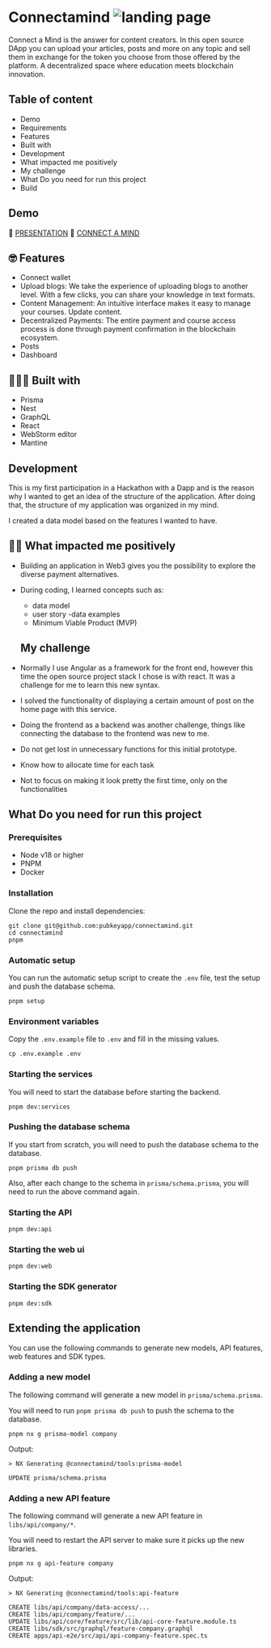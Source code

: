 # Connectamind ![landing page](https://avatars.githubuserconte)

Connect a Mind is the answer for content creators. In this open source DApp you can upload your articles, posts and more on any topic and sell them in exchange for the token you choose from those offered by the platform. A decentralized space where education meets blockchain innovation.

## Table of content

- Demo
- Requirements
- Features
- Built with
- Development
- What impacted me positively
- My challenge
- What Do you need for run this project
- Build

## Demo

🎤 [PRESENTATION](https://hackmd.io/@2deLyou0QfS5AldsZl4d4A/)
🚀 [CONNECT A MIND](https://next.connectamind.com/)

## 🤓 Features

- Connect wallet
- Upload blogs: We take the experience of uploading blogs to another level. With a few clicks, you can share your knowledge in text formats.
- Content Management: An intuitive interface makes it easy to manage your courses. Update content.
- Decentralized Payments: The entire payment and course access process is done through payment confirmation in the blockchain ecosystem.
- Posts
- Dashboard

## 👩🏽‍💻 Built with

- Prisma
- Nest
- GraphQL
- React
- WebStorm editor
- Mantine

## Development

This is my first participation in a Hackathon with a Dapp and is the reason why I wanted to get an idea of the structure of the application. After doing that, the structure of my application was organized in my mind.

I created a data model based on the features I wanted to have.

## 💪🏽 What impacted me positively

- Building an application in Web3 gives you the possibility to explore the diverse payment alternatives.

- During coding, I learned concepts such as:

  - data model
  - user story
    -data examples
  - Minimum Viable Product (MVP)

  ## My challenge

- Normally I use Angular as a framework for the front end, however this time the open source project stack I chose is with react. It was a challenge for me to learn this new syntax.

- I solved the functionality of displaying a certain amount of post on the home page with this service.
- Doing the frontend as a backend was another challenge, things like connecting the database to the frontend was new to me.
- Do not get lost in unnecessary functions for this initial prototype.
- Know how to allocate time for each task
- Not to focus on making it look pretty the first time, only on the functionalities

## What Do you need for run this project

### Prerequisites

- Node v18 or higher
- PNPM
- Docker

### Installation

Clone the repo and install dependencies:

```shell
git clone git@github.com:pubkeyapp/connectamind.git
cd connectamind
pnpm
```

### Automatic setup

You can run the automatic setup script to create the `.env` file, test the setup and push the database schema.

```shell
pnpm setup
```

### Environment variables

Copy the `.env.example` file to `.env` and fill in the missing values.

```shell
cp .env.example .env
```

### Starting the services

You will need to start the database before starting the backend.

```shell
pnpm dev:services
```

### Pushing the database schema

If you start from scratch, you will need to push the database schema to the database.

```shell
pnpm prisma db push
```

Also, after each change to the schema in `prisma/schema.prisma`, you will need to run the above command again.

### Starting the API

```shell
pnpm dev:api
```

### Starting the web ui

```shell
pnpm dev:web
```

### Starting the SDK generator

```shell
pnpm dev:sdk
```

## Extending the application

You can use the following commands to generate new models, API features, web features and SDK types.

### Adding a new model

The following command will generate a new model in `prisma/schema.prisma`.

You will need to run `pnpm prisma db push` to push the schema to the database.

```shell
pnpm nx g prisma-model company
```

Output:

```shell
> NX Generating @connectamind/tools:prisma-model

UPDATE prisma/schema.prisma
```

### Adding a new API feature

The following command will generate a new API feature in `libs/api/company/*`.

You will need to restart the API server to make sure it picks up the new libraries.

```shell
pnpm nx g api-feature company
```

Output:

```shell
> NX Generating @connectamind/tools:api-feature

CREATE libs/api/company/data-access/...
CREATE libs/api/company/feature/...
UPDATE libs/api/core/feature/src/lib/api-core-feature.module.ts
CREATE libs/sdk/src/graphql/feature-company.graphql
CREATE apps/api-e2e/src/api/api-company-feature.spec.ts
```
